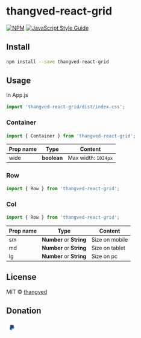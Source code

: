 # thangved-react-grid

[![NPM](https://img.shields.io/npm/v/thangved-react-grid.svg)](https://www.npmjs.com/package/thangved-react-grid) [![JavaScript Style Guide](https://img.shields.io/badge/code_style-standard-brightgreen.svg)](https://standardjs.com)

## Install

```bash
npm install --save thangved-react-grid
```

## Usage

In App.js

```jsx
import 'thangved-react-grid/dist/index.css';
```

### Container

```jsx
import { Container } from 'thangved-react-grid';
```

| Prop name | Type        | Content             |
| --------- | ----------- | ------------------- |
| wide      | **boolean** | Max width: `1024px` |

### Row

```jsx
import { Row } from 'thangved-react-grid';
```

### Col

```jsx
import { Row } from 'thangved-react-grid';
```

| Prop name | Type                     | Content        |
| --------- | ------------------------ | -------------- |
| sm        | **Number** or **String** | Size on mobile |
| md        | **Number** or **String** | Size on tablet |
| lg        | **Number** or **String** | Size on pc     |

## License

MIT © [thangved](https://github.com/thangved)

## Donation

[<img
  width='30px'
  src='https://raw.githubusercontent.com/thangved/docusaurus-plugin-2dlive/HEAD/assets/paypal-3384015_1280.png'
/>](https://www.paypal.com/paypalme/minhthangpay)
